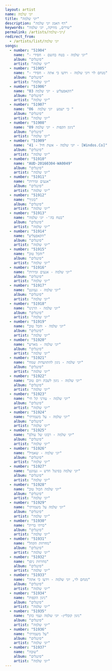 ```yaml
---
layout: artist
name: יוני שלמה
title: "יוני שלמה"
description: "דף האמן יוני שלמה"
keywords: "שירים, מוזיקה, יוני שלמה"
permalink: /artists/יוני-שלמה/
redirect_from:
  - /artists/list/יוני שלמה
songs:
  - number: "51904"
    name: "- יוני שלמה - בטח בהשם - חסידי"
    album: "סינגלים"
    artist: "יוני שלמה"
  - number: "51905"
    name: "- מנחם לוי ויוני שלמה - וידעו כי אתה - חסידי"
    album: "סינגלים"
    artist: "יוני שלמה"
  - number: "51906"
    name: "03 הקאפעליע - יוני שלמה"
    album: "סינגלים"
    artist: "יוני שלמה"
  - number: "51907"
    name: "06  כי ישמע  יוני שלמה "
    album: "סינגלים"
    artist: "יוני שלמה"
  - number: "51908"
    name: "09 ניגון הקפות - יוני שלמה"
    album: "סינגלים"
    artist: "יוני שלמה"
  - number: "51909"
    name: "41 - יוני שלמה - אשת חיל - [Windos.Co]"
    album: "סינגלים"
    artist: "יוני שלמה"
  - number: "51910"
    name: "AUD-20160304-WA0049"
    album: "סינגלים"
    artist: "יוני שלמה"
  - number: "51911"
    name: "אנעים זמירות"
    album: "סינגלים"
    artist: "יוני שלמה"
  - number: "51912"
    name: "בוניך"
    album: "סינגלים"
    artist: "יוני שלמה"
  - number: "51913"
    name: "בטח בה'- יוני שלמה"
    album: "סינגלים"
    artist: "יוני שלמה"
  - number: "51914"
    name: "הקאפעליע"
    album: "סינגלים"
    artist: "יוני שלמה"
  - number: "51915"
    name: "והכל טוב"
    album: "סינגלים"
    artist: "יוני שלמה"
  - number: "51916"
    name: "יוני שלמה - אנעים זמירות"
    album: "סינגלים"
    artist: "יוני שלמה"
  - number: "51917"
    name: "יוני שלמה - געזונט"
    album: "סינגלים"
    artist: "יוני שלמה"
  - number: "51918"
    name: "יוני שלמה - הרנינו"
    album: "סינגלים"
    artist: "יוני שלמה"
  - number: "51919"
    name: "יוני שלמה - והכל טוב"
    album: "סינגלים"
    artist: "יוני שלמה"
  - number: "51920"
    name: "יוני שלמה - מארש"
    album: "סינגלים"
    artist: "יוני שלמה"
  - number: "51921"
    name: "יוני שלמה - ניגון להתוועדות שמח"
    album: "סינגלים"
    artist: "יוני שלמה"
  - number: "51922"
    name: "יוני שלמה - ניגון לשבת ויום טוב"
    album: "סינגלים"
    artist: "יוני שלמה"
  - number: "51923"
    name: "יוני שלמה - עזרני קל חי"
    album: "סינגלים"
    artist: "יוני שלמה"
  - number: "51924"
    name: "יוני שלמה - על משמרתי"
    album: "סינגלים"
    artist: "יוני שלמה"
  - number: "51925"
    name: "יוני שלמה - רבונו של עולם"
    album: "סינגלים"
    artist: "יוני שלמה"
  - number: "51926"
    name: "יוני שלמה - שאמיל"
    album: "סינגלים"
    artist: "יוני שלמה"
  - number: "51927"
    name: "יוני שלמה בסינגל חדש – געזונט"
    album: "סינגלים"
    artist: "יוני שלמה"
  - number: "51928"
    name: "יוני שלמה הכול טוב"
    album: "סינגלים"
    artist: "יוני שלמה"
  - number: "51929"
    name: "יוני שלמה על משמרתי"
    album: "סינגלים"
    artist: "יוני שלמה"
  - number: "51930"
    name: "כרתי ברית"
    album: "סינגלים"
    artist: "יוני שלמה"
  - number: "51931"
    name: "מחרוזת הקהל"
    album: "סינגלים"
    artist: "יוני שלמה"
  - number: "51932"
    name: "מחרוזת ניסן"
    album: "סינגלים"
    artist: "יוני שלמה"
  - number: "51933"
    name: "מנחם לוי, יוני שלמה - וידעו כי אתה"
    album: "סינגלים"
    artist: "יוני שלמה"
  - number: "51934"
    name: "ניגון הקפות"
    album: "סינגלים"
    artist: "יוני שלמה"
  - number: "51935"
    name: "ניגון קובליץ- יוני שלמה ועמי כהן"
    album: "סינגלים"
    artist: "יוני שלמה"
  - number: "51936"
    name: "על משמרתי"
    album: "סינגלים"
    artist: "יוני שלמה"
  - number: "51937"
    name: "שובה"
    album: "סינגלים"
    artist: "יוני שלמה"
---
```


